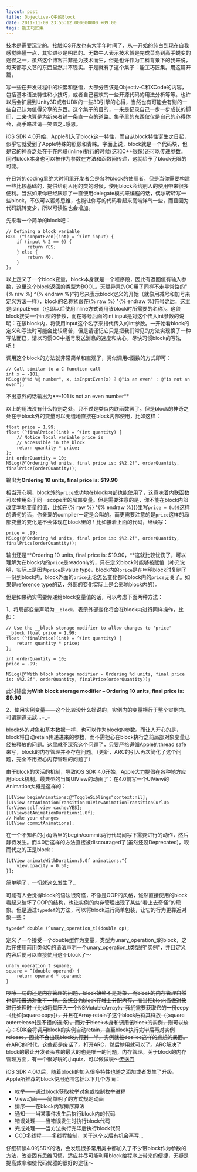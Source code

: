 ```yaml
---
layout: post
title: Objective-C中的Block
date: 2011-11-09 23:55:12.000000000 +09:00
tags: 能工巧匠集
---
```

技术是需要沉淀的。接触iOS开发也有大半年时间了，从一开始的纯白到现在自我感觉略懂一点，其实进步是明显的。无数牛人表示技术博是完成菜鸟到高手蜕变的途径之一，虽然这个博客并非是为技术而生，但是也许作为工科背景下的我来说，每天都写文艺的东西显然并不现实。于是就有了这个集子：能工巧匠集。用这篇开篇，

写一些在开发过程中的积累和感悟，大部分应该是Objectiv-C和XCode的内容，包括基本语法特性和小技巧，或者自己喜欢的一些开源代码的用法分析等等。也许以后会扩展到Unity3D或者UDK的一些3D引擎的心得，当然也有可能会有别的一些自己认为值得分享的东西。这个集子的目的，一来是记录自己一步一步成长的脚印，二来也算是为新来者铺一条直一点的道路。集子里的东西仅仅是自己的心得体会，高手路过请一笑置之..感恩。

iOS SDK 4.0开始，Apple引入了block这一特性，而自从block特性诞生之日起，似乎它就受到了Apple特殊的照顾和青睐。字面上说，block就是一个代码块，但是它的神奇之处在于在内联(inline)执行的时候(这和C++很像)还可以传递参数。同时block本身也可以被作为参数在方法和函数间传递，这就给予了block无限的可能。

在日常的coding里绝大时间里开发者会是各种block的使用者，但是当你需要构建一些比较基础的，提供给别人用的类的时候，使用block会给别人的使用带来很多便利。当然如果你已经厌烦了一直使用delegate模式来编程的话，偶尔转转写一些block，不仅可以锻炼思维，也能让你写的代码看起来高端洋气一些，而且因为代码跳转变少，所以可读性也会增加。

先来看一个简单的block吧：

```objc
// Defining a block variable
BOOL (^isInputEven)(int) = ^(int input) {
	if (input % 2 == 0) {
		return YES;
	} else {
		return NO;
	}
};
```

以上定义了一个block变量，block本身就是一个程序段，因此有返回值有输入参数，这里这个block返回的类型为BOOL。天赋异秉的OC用了同样不走寻常路的"{% raw %}
^{% endraw %}"符号来表示block定义的开始（就像用减号和加号来定义方法一样），block的名称紧跟在{% raw %}
^{% endraw %}符号之后，这里是isInputEven（也即以后使用inline方式调用该block时所需要的名称）。这段block接受一个int型的参数，而在等号后面的int input是对这个传入int参数的说明：在该block内，将使用input这个名字来指代传入的int参数。一开始看block的定义和写法时可能会比较痛苦，但是请谨记它只是把我们常见的方法实现换了一种写法而已，请以习惯OC中括号发送消息的速度和决心，尽快习惯block的写法吧！

调用这个block的方法就非常简单和直观了，类似调用c函数的方式即可：

```objc
// Call similar to a C function call
int x = -101;
NSLog(@"%d %@ number", x, isInputEven(x) ? @"is an even" : @"is not an even");
```

不出意外的话输出为**-101 is not an even number**

以上的用法没有什么特别之处，只不过是类似内联函数罢了。但是block的神奇之处在于block外的变量可以无缝地直接在block内部使用，比如这样：

```objc
float price = 1.99; 
float (^finalPrice)(int) = ^(int quantity) {
	// Notice local variable price is 
	// accessible in the block
	return quantity * price;
};
int orderQuantity = 10;
NSLog(@"Ordering %d units, final price is: $%2.2f", orderQuantity, finalPrice(orderQuantity));
```

输出为**Ordering 10 units, final price is: $19.90**

相当开心啊，block外的`price`成功地在block内部也能使用了，这意味着内联函数可以使用处于同一scope里的局部变量。但是需要注意的是，你不能在block内部改变本地变量的值，比如在{% raw %}
^{% endraw %}{}里写`price = 0.99`这样的语句的话，你亲爱的compiler一定是会叫的。而更需要注意的是`price`这样的局部变量的变化是不会体现在block里的！比如接着上面的代码，继续写：

```objc
price = .99;
NSLog(@"Ordering %d units, final price is: $%2.2f", orderQuantity, finalPrice(orderQuantity));
```

输出还是**Ordering 10 units, final price is: $19.90，**这就比较忧伤了，可以理解为在block内的`price`是readonly的，只在定义block时能够被赋值（补充说明，实际上是因为`price`是value type，block内的`price`是在申明block时复制了一份到block内，block外面的`price`无论怎么变化都和block内的`price`无关了。如果是reference type的话，外部的变化实际上是会影响block内的）。

但是如果确实需要传递给block变量值的话，可以考虑下面两种方法：

1、将局部变量声明为`__block`，表示外部变化将会在block内进行同样操作，比如：  

```objc
// Use the __block storage modifier to allow changes to 'price'
__block float price = 1.99;
float (^finalPrice)(int) = ^(int quantity) {
	return quantity * price;
};

int orderQuantity = 10;
price = .99;

NSLog(@"With block storage modifier - Ordering %d units, final price is: $%2.2f", orderQuantity, finalPrice(orderQuantity));
```

此时输出为**With block storage modifier – Ordering 10 units, final price is: $9.90**

2、使用实例变量——这个比较没什么好说的，实例内的变量横行于整个实例内..可谓霸道无敌...=_=

block外的对象和基本数据一样，也可以作为block的参数。而让人开心的是，block将自动retain传递进来的参数，而不需担心在block执行之前局部对象变量已经被释放的问题。这里就不深究这个问题了，只要严格遵循Apple的thread safe来写，block的内存管理并不存在问题。（更新，ARC的引入再次简化了这个问题，完全不用担心内存管理的问题了）

由于block的灵活的机制，导致iOS SDK 4.0开始，Apple大力提倡在各种地方应用block机制。最典型的当属UIView的动画了：在4.0前写一个UIView的Animation大概是这样的：

```objc
[UIView beginAnimations:@"ToggleSiblings"context:nil];
[UIView setAnimationTransition:UIViewAnimationTransitionCurlUp forView:self.view cache:YES];
[UIViewsetAnimationDuration:1.0f];
// Make your changes
[UIView commitAnimations];
```

在一个不知名的小角落里的begin/commit两行代码间写下需要进行的动作，然后静待发生。而4.0后这样的方法直接被discouraged了(虽然还没Deprecated)，取而代之的正是block：

```objc
[UIView animateWithDuration:5.0f animations:^{
	view.opacity = 0.5f;
}];
```

简单明了，一切就这么发生了..

可能有人会觉得block的语法很奇怪，不像是OOP的风格，诚然直接使用的block看起来破坏了OOP的结构，也让实例的内存管理出现了某些“看上去奇怪”的现象。但是通过`typedef`的方法，可以将block进行简单包装，让它的行为更靠近对象一些： 

```objc
typedef double (^unary_operation_t)(double op);
```

定义了一个接受一个double型作为变量，类型为unary_operation_t的block，之后在使用前用类似C的语法声明一个unary_operation_t类型的"实例"，并且定义内容后便可以直接使用这个block了～

```objc
unary_operation_t square;
square = ^(double operand) {
	return operand * operand;
}
```

<del>啰嗦一句的还是内存管理的问题，block始终不是对象，而block的内存管理自然也是和普通对象不一样。系统会为block在堆上分配内存，而当把block当做对象进行处理时（比如将其压入一个NSMutableArray），我们需要获取它的一份copy（比如[square copy]），并且在Array retain了这个block后将其释放（[square autorelease]是不错的选择）。而对于block本身和调用该block的实例，则可以放心：SDK会将调用block的实例自动retain，直至block执行完毕后再对实例release，因此不会出现block执行到一半，实例就被dealloc这样的尴尬的局面。</del> 在ARC的时代，这些都是废话了。打开ARC，然后瞎用就可以了。ARC解决了block的最让开发者头疼的最大的也是唯一的问题，内存管理。关于block的内存管理方面，有一个很好玩的小quiz，可以做做玩～[传送门](http://blog.parse.com/2013/02/05/objective-c-blocks-quiz/)

iOS SDK 4.0以后，随着block的加入很多特性也随之添加或者发生了升级。Apple所推荐的block使用范围包括以下几个方面： 

  * 枚举——通过block获取枚举对象或控制枚举进程
  * View动画——简单明了的方式规定动画
  * 排序——在block内写排序算法
  * 通知——当某事件发生后执行block内的代码
  * 错误处理——当错误发生时执行block代码
  * 完成处理——当方法执行完毕后执行block代码
  * GCD多线程——多线程控制，关于这个以后有机会再写…

仔细研读4.0的SDK的话，会发现很多常用类中都加入了不少带block作为参数的方法，改变固有思维习惯，适应并尽可能利用block给程序上带来的便捷，无疑是提高效率和使代码优雅的很好的途径～
